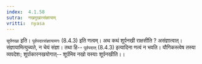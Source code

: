 ```yaml
---
index:  4.1.58
sutra:  नखमुखात्संज्ञायाम्
vritti:  nyasa
---
```


`सूर्पणखा` इति। `पूर्वपदात्संज्ञायामगः` (8.4.3) इति णत्वम्। अथ कथं शूर्पनखी राक्षसीति ? असंज्ञात्वात्। संज्ञायामित्युच्यते, न चेयं संज्ञा। तथा हि-- `पूर्वपदात्` (8.4.3) इत्यादिना णत्वं न भवति। यौगिकस्त्वेष तस्या व्यपदेशः; शूर्पाकारनखयोगात्-- शूर्पमिव नखो यस्याः शूर्पनखीति।।

